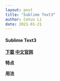```yaml
---
layout: post
title: "Sublime Text3"
author: Cetus Li
date: 2021-01-21
---
```

#### <b>Sublime Text3<b/>
[下载][st-download]
[中文官网][st-cn]

特点

用法














[st-download]: https://www.sublimetext.com/3
[st-cn]: http://sublimetext.cn/

